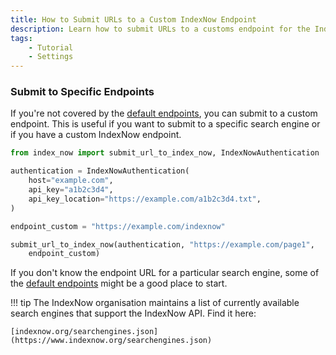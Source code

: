 ```yaml
---
title: How to Submit URLs to a Custom IndexNow Endpoint
description: Learn how to submit URLs to a customs endpoint for the IndexNow API. Includes code examples for beginners and advanced users.
tags:
    - Tutorial
    - Settings
---
```


### Submit to Specific Endpoints
If you're not covered by the [default endpoints](default-endpoints.md), you can submit to a custom endpoint. This is useful if you want to submit to a specific search engine or if you have a custom IndexNow endpoint.

```python linenums="1" hl_lines="9-13"
from index_now import submit_url_to_index_now, IndexNowAuthentication

authentication = IndexNowAuthentication(
    host="example.com",
    api_key="a1b2c3d4",
    api_key_location="https://example.com/a1b2c3d4.txt",
)

endpoint_custom = "https://example.com/indexnow"

submit_url_to_index_now(authentication, "https://example.com/page1",
    endpoint_custom)
```

If you don't know the endpoint URL for a particular search engine, some of the [default endpoints](default-endpoints.md) might be a good place to start.

!!! tip
    The IndexNow organisation maintains a list of currently available search engines that support the IndexNow API. Find it here:

    [indexnow.org/searchengines.json](https://www.indexnow.org/searchengines.json)
